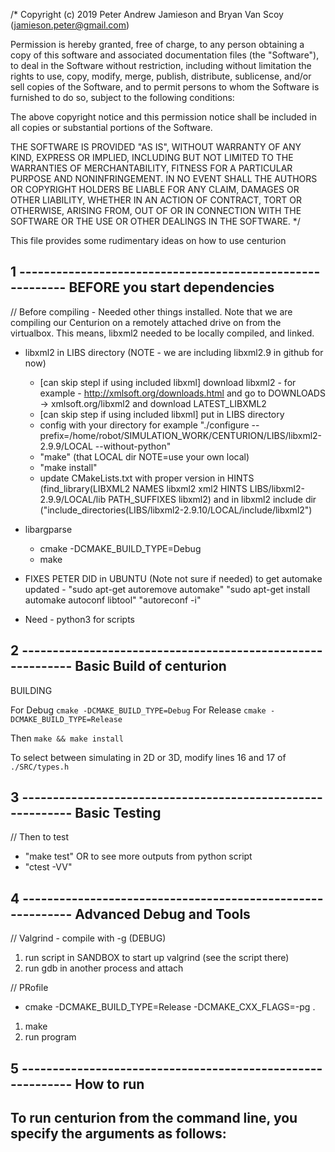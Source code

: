 /*
Copyright (c) 2019 Peter Andrew Jamieson and Bryan Van Scoy (jamieson.peter@gmail.com)

Permission is hereby granted, free of charge, to any person
obtaining a copy of this software and associated documentation
files (the "Software"), to deal in the Software without
restriction, including without limitation the rights to use,
copy, modify, merge, publish, distribute, sublicense, and/or sell
copies of the Software, and to permit persons to whom the
Software is furnished to do so, subject to the following
conditions:

The above copyright notice and this permission notice shall be
included in all copies or substantial portions of the Software.

THE SOFTWARE IS PROVIDED "AS IS", WITHOUT WARRANTY OF ANY KIND,
EXPRESS OR IMPLIED, INCLUDING BUT NOT LIMITED TO THE WARRANTIES
OF MERCHANTABILITY, FITNESS FOR A PARTICULAR PURPOSE AND
NONINFRINGEMENT. IN NO EVENT SHALL THE AUTHORS OR COPYRIGHT
HOLDERS BE LIABLE FOR ANY CLAIM, DAMAGES OR OTHER LIABILITY,
WHETHER IN AN ACTION OF CONTRACT, TORT OR OTHERWISE, ARISING
FROM, OUT OF OR IN CONNECTION WITH THE SOFTWARE OR THE USE OR
OTHER DEALINGS IN THE SOFTWARE.
*/

This file provides some rudimentary ideas on how to use centurion

1 ----------------------------------------------------------
BEFORE you start dependencies
------------------------------------------------------------
 // Before compiling - Needed other things installed.  Note that we are compiling our Centurion on a remotely attached drive on from the virtualbox.  This means, libxml2 needed to be locally compiled, and linked.
- libxml2 in LIBS directory (NOTE - we are including libxml2.9 in github for now)
    - [can skip stepl if using included libxml] download libxml2 - for example - http://xmlsoft.org/downloads.html and go to DOWNLOADS -> xmlsoft.org/libxml2 and download LATEST_LIBXML2
    - [can skip step if using included libxml] put in LIBS directory 
    - config with your directory for example "./configure --prefix=/home/robot/SIMULATION_WORK/CENTURION/LIBS/libxml2-2.9.9/LOCAL --without-python"
    - "make" (that LOCAL dir NOTE=use your own local)
    - "make install"
    - update CMakeLists.txt with proper version in HINTS (find_library(LIBXML2 NAMES libxml2 xml2 HINTS LIBS/libxml2-2.9.9/LOCAL/lib PATH_SUFFIXES libxml2) and in libxml2 include dir ("include_directories(LIBS/libxml2-2.9.10/LOCAL/include/libxml2")

- libargparse
	- cmake -DCMAKE_BUILD_TYPE=Debug
	- make

- FIXES PETER DID in UBUNTU (Note not sure if needed) to get automake updated - "sudo apt-get autoremove automake" "sudo apt-get install automake autoconf libtool" "autoreconf -i" 

- Need - python3 for scripts

2 -----------------------------------------------------------
Basic Build of centurion
-------------------------------------------------------------
BUILDING

For Debug `cmake -DCMAKE_BUILD_TYPE=Debug`
For Release `cmake -DCMAKE_BUILD_TYPE=Release`

Then `make && make install`

To select between simulating in 2D or 3D,
modify lines 16 and 17 of `./SRC/types.h`

3 -----------------------------------------------------------
Basic Testing
-------------------------------------------------------------
// Then to test
- "make test"
OR to see more outputs from python script
- "ctest -VV"

4 -----------------------------------------------------------
Advanced Debug and Tools
-------------------------------------------------------------
// Valgrind - compile with -g (DEBUG)
1. run script in SANDBOX to start up valgrind (see the script there)
2. run gdb in another process and attach

// PRofile
- cmake -DCMAKE_BUILD_TYPE=Release -DCMAKE_CXX_FLAGS=-pg . 
1. make
2. run program

5 -----------------------------------------------------------
How to run
-------------------------------------------------------------
To run centurion from the command line, you specify the arguments as follows:
- 



